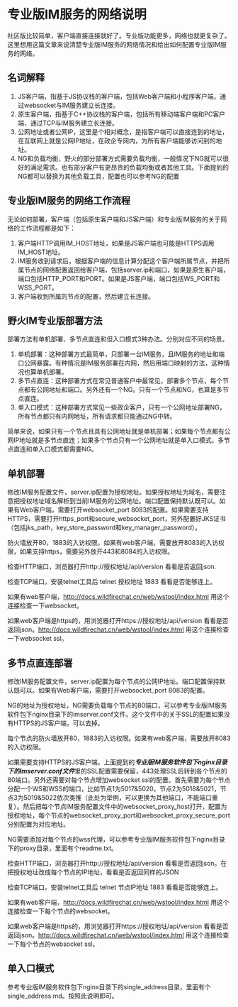 # 专业版IM服务的网络说明
社区版比较简单，客户端直接连接就好了。专业版功能更多，网络也就更复杂了。这里想用这篇文章来说清楚专业版IM服务的网络情况和给出如何配置专业版IM服务的网络。

## 名词解释
1. JS客户端，指基于JS协议栈的客户端，包括Web客户端和小程序客户端，通过websocket与IM服务建立长连接。
1. 原生客户端，指基于C++协议栈的客户端，包括所有移动端客户端和PC客户端，通过TCP与IM服务建立长连接。
3. 公网地址或者公网IP，这里是个相对概念，是指客户端可以直接连到的地址，在互联网上就是公网IP地址，在政企专网内，为所有客户端能够访问到的地址。
4. NG和负载均衡，野火的部分部署方式需要负载均衡，一般情况下NG就可以很好的满足需求。也有部分客户有更昂贵的负载均衡或者其他工具。下面提到的NG都可以替换为其他负载工具，配置也可以参考NG的配置

## 专业版IM服务的网络工作流程
无论如何部署，客户端（包括原生客户端和JS客户端）和专业版IM服务的关于网络的工作流程都是如下：
1. 客户端HTTP调用IM_HOST地址，如果是JS客户端也可能是HTTPS调用IM_HOST地址。
2. IM服务收到请求后，根据客户端的信息计算分配这个客户端所属节点，并把所属节点的网络配置返回给客户端，包括server.ip和端口，如果是原生客户端，端口包括HTTP_PORT和PORT。如果是JS客户端，端口包括WS_PORT和WSS_PORT。
3. 客户端收到所属的节点的配置，然后建立长连接。

## 野火IM专业版部署方法
部署方法有单机部署、多节点直连和但入口模式3种办法。分别对应不同的场景。
1. 单机部署：这种部署方式最简单，只部署一台IM服务，且IM服务的地址和端口公网暴露。有种情况是IM服务部署在内网，然后用端口映射的方法，这种情况也算单机部署。
2. 多节点直连：这种部署方式在常见普通客户中最常见，部署多个节点，每个节点都有公网地址和端口。另外还有一个NG。只有一个节点和NG，也算是多节点直连。
3. 单入口模式：这种部署方式常见一些政企客户，只有一个公网地址部署NG，所有节点都只有内网地址，所有请求都只能通过NG中转。

简单来说，如果只有一个节点且具有公网地址就是单机部署；如果每个节点都有公网IP地址就是多节点直连；如果多个节点只有一个公网地址就是单入口模式。多节点直连和单入口模式都需要NG。

## 单机部署
修改IM服务配置文件，server.ip配置为授权地址。如果授权地址为域名，需要注意把授权地址域名解析到当前IM服务的公网地址。端口配置保持默认既可以。如果有Web客户端，需要打开websocket_port 8083的配置。如果需要支持HTTPS，需要打开https_port和secure_websocket_port，另外配置好JKS证书（包括jks_path，key_store_password和key_manager_password）。

防火墙放开80，1883的入访权限。如果有web客户端，需要放开8083的入访权限，如果支持https，需要另外放开443和8084的入访权限。

检查HTTP端口，浏览器打开http://授权地址/api/version 看看是否返回json.

检查TCP端口，安装telnet工具后 telnet 授权地址 1883 看看是否能够连上。

如果有web客户端，http://docs.wildfirechat.cn/web/wstool/index.html 用这个连接检查一下websocket。

如果web客户端是https的，用浏览器打开https://授权地址/api/version 看看是否返回json。http://docs.wildfirechat.cn/web/wstool/index.html 用这个连接检查一下websocket ssl。

## 多节点直连部署
修改IM服务配置文件，server.ip配置为每个节点的公网IP地址。端口配置保持默认既可以。如果有Web客户端，需要打开websocket_port 8083的配置。

NG的地址为授权地址，NG需要负载每个节点的80端口，可以参考专业版IM服务软件包下nginx目录下的imserver.conf文件。这个文件中的关于SSL的配置如果没有HTTPS的JS客户端，可以去掉。

每个节点的防火墙放开80，1883的入访权限。如果有web客户端，需要放开8083的入访权限。

如果需要支持HTTPS的JS客户端，上面提到的***专业版IM服务软件包下nginx目录下的imserver.conf文件***里的SSL配置需要保留，443处理SSL后转到各个节点的80端口。另外还需要对每个节点增加websocket ssl的配置。首先需要为每个节点分配一个WS和WSS的端口，比如节点1为5017&5020，节点2为5018&5021，节点3为5019&5022依次类推（此处为举例，可以更换为其他端口，不能端口重复）。然后把每个节点IM服务配置文件中的websocket_proxy_host打开，配置为授权地址，每个节点的websocket_proxy_port和websocket_proxy_secure_port分别配置为对应地址。

NG需要添加对每个节点的wss代理，可以参考专业版IM服务软件包下nginx目录下的proxy目录，里面有个readme.txt。

检查HTTP端口，浏览器打开http://授权地址/api/version 看看是否返回json。在把授权地址改成每个节点的IP地址，看看是否返回同样的JSON

检查TCP端口，安装telnet工具后 telnet 节点IP地址 1883 看看是否能够连上。

如果有web客户端，http://docs.wildfirechat.cn/web/wstool/index.html 用这个连接检查一下每个节点的websocket。

如果web客户端是https的，用浏览器打开https://授权地址/api/version 看看是否返回json。http://docs.wildfirechat.cn/web/wstool/index.html 用这个连接检查一下每个节点的websocket ssl。

## 单入口模式
参考专业版IM服务软件包下nginx目录下的single_address目录，里面有个single_address.md。按照此说明即可。
